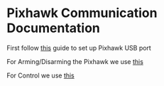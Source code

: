 # Pixhawk Communication Documentation

First follow [this](https://docs.px4.io/main/en/companion_computer/pixhawk_companion.html) guide to set up Pixhawk USB port

For Arming/Disarming the Pixhawk we use [this](https://www.ardusub.com/developers/pymavlink.html#armdisarm-the-vehicle)

For Control we use [this](https://www.ardusub.com/developers/pymavlink.html#send-rc-joystick)